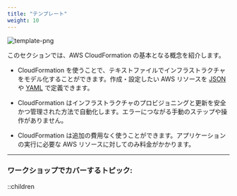 ```yaml
---
title: "テンプレート"
weight: 10
---
```


![template-png](/static/basics/templates/template-1.png)

このセクションでは、AWS CloudFormation の基本となる概念を紹介します。

* CloudFormation を使うことで、テキストファイルでインフラストラクチャをモデル化することができます。作成・設定したい AWS リソースを [JSON](https://json.org/) や [YAML](https://yaml.org/) で定義できます。

* CloudFormation はインフラストラクチャのプロビジョニングと更新を安全かつ管理された方法で自動化します。エラーにつながる手動のステップや操作がありません。

* CloudFormation は追加の費用なく使うことができます。アプリケーションの実行に必要な AWS リソースに対してのみ料金がかかります。

---

### ワークショップでカバーするトピック:

::children
